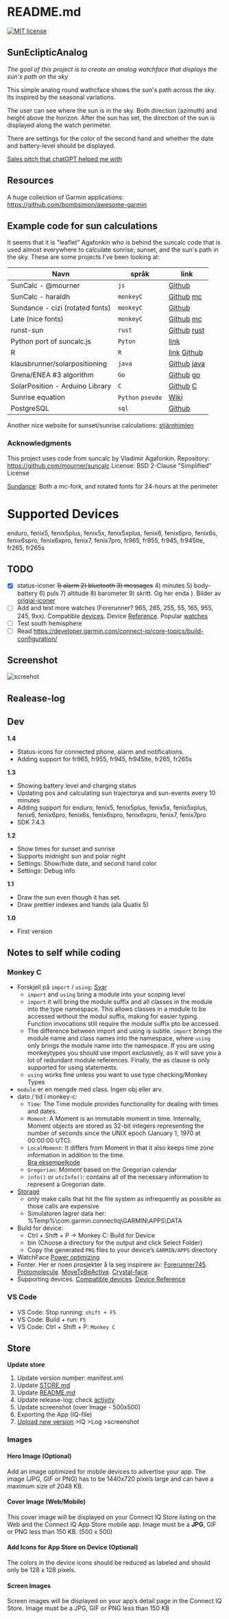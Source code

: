 # README.md

[![MIT license](https://img.shields.io/badge/License-MIT-blue.svg)](https://lbesson.mit-license.org/)

## SunEclipticAnalog

*The goal of this project is to create an analog watchface that displays the sun's path on the sky*

This simple analog round wathcface shows the sun's path across the sky. Its inspired by the seasonal variations.

The user can see where the sun is in the sky. Both direction (azimuth) and height above the horizon. After the sun has set, the direction of the sun is displayed along the watch perimeter.

There are settings for the color of the second hand and whether the date and battery-level should be displayed.

[Sales pitch that chatGPT helped me with](https://github.com/SverreWisloff/SunEclipticAnalog/blob/main/STORE.md)

## Resources

A huge collection of Garmin applications: https://github.com/bombsimon/awesome-garmin

## Example code for sun calculations
It seems that it is "leaflet" Agafonkin who is behind the suncalc code that is used almost everywhere to calculate sunrise, sunset, and the sun's path in the sky. These are some projects I've been looking at:

| Navn  | språk | link   |
|-------|-------|--------|
| SunCalc - @mourner | `js` | [Github](https://github.com/mourner/suncalc) |
| SunCalc - haraldh | `monkeyC` | [Github](https://github.com/haraldh/SunCalc) [mc](https://github.com/haraldh/SunCalc/blob/master/source/SunCalc.mc)|
| Sundance - cizi (rotated fonts)| `monkeyC` | [Github](https://github.com/cizi/Sundance/blob/master/source/SunCalc.mc) |
|Late (nice fonts)|`monkeyC`|[Github](https://github.com/myneur/late/) [mc](https://github.com/myneur/late/blob/master/source/sunrisetCompute.mc)|
|runst-sun | `rust` |[Github](https://github.imc.re/flosse/rust-sun) [rust](https://github.imc.re/flosse/rust-sun/blob/master/src/lib.rs)|
|Python port of suncalc.js | `Pyton` | [link](https://pypi.org/project/suncalc/) |
|R|`R`|[link](https://cran.r-project.org/web/packages/suncalc/index.html) [Github](https://github.com/datastorm-open/suncalc)
|klausbrunner/solarpositioning|`java`|[Github](https://github.com/klausbrunner/solarpositioning) [java](https://github.com/KlausBrunner/solarpositioning/blob/master/src/main/java/net/e175/klaus/solarpositioning/Grena3.java)
|Grena/ENEA #3 algorithm| `Go` |[Github](https://github.com/klausbrunner/gosolarpos) [go](https://github.com/klausbrunner/gosolarpos/blob/master/grena3.go)
|SolarPosition - Arduino Library|`C`|[Github](https://github.com/KenWillmott/SolarPosition) [C](https://github.com/KenWillmott/SolarPosition/blob/master/SolarPosition.cpp)
|Sunrise equation|`Python` `pseudo`|[Wiki](https://en.wikipedia.org/wiki/Sunrise_equation)
|PostgreSQL|`sql`|[Github](https://github.com/olithissen/suncalc_postgres)|

Another nice website for sunset/sunrise calculations: [stjärnhimlen](https://www.stjarnhimlen.se/comp/riset.html)

### **Acknowledgments**
This project uses code from suncalc by Vladimir Agafonkin.
Repository: https://github.com/mourner/suncalc 
License: BSD 2-Clause "Simplified" License

[Sundance](https://github.com/cizi/Sundance/blob/master/source/SunCalc.mc): Both a  mc-fork, and rotated fonts for 24-hours at the perimeter  

# Supported Devices
enduro, fenix5, fenix5plus, fenix5x, fenix5xplus, fenix6, fenix6pro, fenix6s, fenix6spro, fenix6xpro, fenix7, fenix7pro, fr965, fr955, fr945, fr945lte, fr265, fr265s

## TODO
- [x] status-iconer  ~~1) alarm 2) bluetooth 3) messages~~ 4) minutes 5) body-battery 6) puls 7) altitude 8) barometer 9) skritt. Og her enda ). Bilder av [origial-iconer](https://www8.garmin.com/manuals/webhelp/GUID-C001C335-A8EC-4A41-AB0E-BAC434259F92/NB-NO/GUID-700E76C4-F7E2-4984-8199-D59D6A31DFB9.html)
- [ ] Add and test more watches (Forerunner? 965, 265, 255, 55, 165, 955, 245, 9xx). Compatible [devices](https://developer.garmin.com/connect-iq/compatible-devices/). Device [Reference](https://developer.garmin.com/connect-iq/reference-guides/devices-reference/). Popular [watches](https://runningwithrock.com/which-are-the-most-popular-garmin-running-watches/)
- [ ] Test south hemisphere
- [ ] Read https://developer.garmin.com/connect-iq/core-topics/build-configuration/

## Screenshot
![screehot](https://github.com/SverreWisloff/SunEclipticAnalog/blob/main/screenshot/screenshot_20241230_sim.png?raw=true)

## Realease-log
**Dev**
- 

**1.4**
- Status-icons for connected phone, alarm and notifications.
- Adding support for fr965, fr955, fr945, fr945lte, fr265, fr265s

**1.3**
- Showing battery level and charging status
- Updating pos and calculating sun trajectorya and sun-events every 10 minutes
- Adding support for enduro, fenix5, fenix5plus, fenix5x, fenix5xplus, fenix6, fenix6pro, fenix6s, fenix6spro, fenix6xpro, fenix7, fenix7pro
- SDK 7.4.3

**1.2**
- Show times for sunset and sunrise 
- Supports midnight sun and polar night
- Settings: Show/hide date, and second hand color
- Settings: Debug info

**1.1**
- Draw the sun even though it has set.
- Draw prettier indexes and hands (ala Quatix 5)

**1.0**
- First version

## Notes to self while coding

### Monkey C
- Forskjell på `import` / `using`: [Svar](https://developer.garmin.com/connect-iq/monkey-c/monkey-types/)
    - `import` and `using` bring a module into your scoping level
    - `import` it will bring the module suffix and all classes in the module into the type namespace. This allows classes in a module to be accessed without the modul suffix, making for easier typing. Function invocations still require the module suffix pto be accessed.
    - The difference between import and using is subtle. `import` brings the module name and class names into the namespace, where `using` only brings the module name into the namespace. If you are using monkeytypes you should use import exclusively, as it will save you a lot of redundant module references. Finally, the as clause is only supported for using statements.
    - `using` works fine unless you want to use type checking/Monkey Types
- `module` er en mengde med class. Ingen obj eller arv.
- dato / tid i monkey-c: 
    - `Time`: The Time module provides functionality for dealing with times and dates.
    - `Moment`: A Moment is an immutable moment in time. Internally, Moment objects are stored as 32-bit integers representing the number of seconds since the UNIX epoch (January 1, 1970 at 00:00:00 UTC).
    - `LocalMoment`: It differs from Moment in that it also keeps time zone information in addition to the time. \
    [Bra eksempelkode](https://developer.garmin.com/connect-iq/api-docs/Toybox/Time/LocalMoment.html)
    - `Gregorian`: *Moment* based on the Gregorian calendar
    - `info()` or `utcInfo()`: contains all of the necessary information to represent a Gregorian date.
- [Storage](https://developer.garmin.com/connect-iq/core-topics/properties-and-app-settings/)
    - only make calls that hit the file system as infrequently as possible as those calls are expensive
    - Simulatoren lagrer data her: %Temp%\com.garmin.connectiq\GARMIN\APPS\DATA
- Build for device:
    - Ctrl + Shift + P -> Monkey C: Build for Device
    - bin (Choose a directory for the output and click Select Folder)
    - Copy the generated `PRG` files to your device’s `GARMIN/APPS` directory
 - WatchFace [Power optimizing](https://developer.garmin.com/connect-iq/api-docs/Toybox/WatchUi/WatchFace.html)
 - Fonter. Her er noen prosjekter å la seg inspirere av: [Forerunner745](https://github.com/sennescheepers/Forerunner745Watchface/). [Protomolecule](https://github.com/blotspot/garmin-watchface-protomolecule). [MoveToBeActive](https://github.com/fevieira27/MoveToBeActive). [Crystal-face](https://github.com/warmsound/crystal-face/). 
 - Supporting devices. [Compatible devices](https://developer.garmin.com/connect-iq/compatible-devices/). [Device Reference](https://developer.garmin.com/connect-iq/reference-guides/devices-reference/)


### VS Code
- VS Code: Stop running: `shift + F5`
- VS Code: Build + run: `F5`
- VS Code: Ctrl + Shift + P: `Monkey C`

## Store

**Update store**
1. Update version number: manifest.xml
2. Update [STORE.md](https://github.com/SverreWisloff/SunEclipticAnalog/blob/main/STORE.md)
3. Update [README.md](https://github.com/SverreWisloff/SunEclipticAnalog/blob/main/README.md)
4. Update release-log: check [activity](https://github.com/SverreWisloff/SunEclipticAnalog/activity)
5. Update screenshot (over Image - 500x500)
6. Exporting the App (IQ-file)
7. [Upload new version](https://apps.garmin.com/developer/dashboard) >IQ >Log >screenshot

### Images
#### Hero Image (Optional)
Add an image optimized for mobile devices to advertise your app. The image (JPG, GIF or PNG) has to be 1440x720 pixels large and can have a maximum size of 2048 KB.
#### Cover Image (Web/Mobile)
This cover image will be displayed on your Connect IQ Store listing on the Web and the Connect IQ App Store mobile app. Image must be a **JPG**, GIF or PNG less than 150 KB.
(500 x 500)
#### Add Icons for App Store on Device (Optional)
The colors in the device icons should be reduced as labeled and should only be 128 x 128 pixels.
#### Screen Images
Screen images will be displayed on your app’s detail page in the Connect IQ Store. Image must be a JPG, GIF or PNG less than 150 KB





